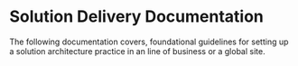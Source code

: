 # Solution Delivery Documentation

The following documentation covers, foundational guidelines for setting up a solution architecture practice in an line of business or a global site.

